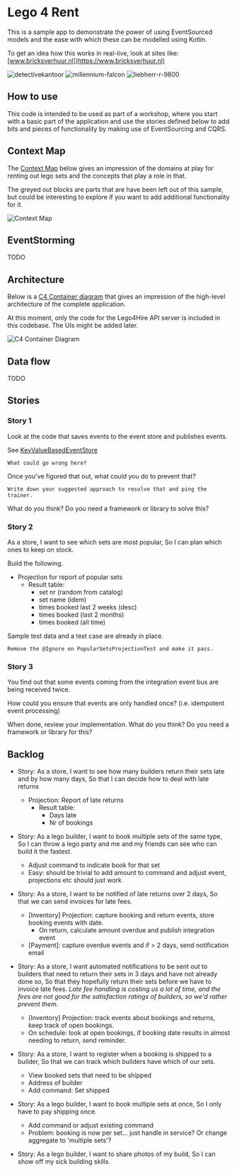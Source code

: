 # Lego 4 Rent

This is a sample app to demonstrate the power of using EventSourced models and the ease with which these can be modelled
using Kotlin.

To get an idea how this works in real-live, look at sites like: [www.bricksverhuur.nl](https://www.bricksverhuur.nl)

![detectivekantoor](src/media/catalog/lego-popular/10246-detectivekantoor.jpg)
![millennium-falcon](src/media/catalog/lego-starwars/75192-millennium-falcon.jpg)
![liebherr-r-9800](src/media/catalog/lego-technic/42100-liebherr-r-9800-graafmachine.jpg)

## How to use

This code is intended to be used as part of a workshop, where you start with a basic part of the application and use the
stories defined below to add bits and pieces of functionality by making use of EventSourcing and CQRS.

## Context Map

The [Context Map](https://www.infoq.com/articles/ddd-contextmapping/) below gives an impression of the domains at play
for renting out lego sets and the concepts that play a role in that.

The greyed out blocks are parts that are have been left out of this sample, but could be interesting to explore if you
want to add additional functionality for it.

![Context Map](src/media/docs/context-map.drawio.svg)

## EventStorming

TODO

## Architecture

Below is a [C4 Container diagram](https://c4model.com/#ContainerDiagram) that gives an impression of the high-level
architecture of the complete application.

At this moment, only the code for the Lego4Hire API server is included in this codebase. The UIs might be added later.

![C4 Container Diagram](src/media/docs/architecture.drawio.svg)

## Data flow

TODO

## Stories

### Story 1

Look at the code that saves events to the event store and publishes events.

See [KeyValueBasedEventStore](src/main/kotlin/eu/luminis/workshops/kdd/system/eventstore/KeyValueBasedEventStore.kt)

    What could go wrong here?

Once you've figured that out, what could you do to prevent that?

    Write down your suggested approach to resolve that and ping the trainer.

What do you think? Do you need a framework or library to solve this?

### Story 2

As a store, I want to see which sets are most popular, So I can plan which ones to keep on stock.

Build the following.

- Projection for report of popular sets
  - Result table:
    - set nr (random from catalog)
    - set name (idem)
    - times booked last 2 weeks (desc)
    - times booked (last 2 months)
    - times booked (all time)

Sample test data and a test case are already in place.

    Remove the @Ignore on PopularSetsProjectionTest and make it pass.

### Story 3

You find out that some events coming from the integration event bus are being received twice.

How could you ensure that events are only handled once? (i.e. idempotent event processing)

When done, review your implementation. What do you think? Do you need a framework or library for this?

## Backlog

- Story: As a store, I want to see how many builders return their sets late and by how many days, So that I can decide
  how to deal with late returns
  - Projection: Report of late returns
    - Result table:
      - Days late
      - Nr of bookings

- Story: As a lego builder, I want to book multiple sets of the same type, So I can throw a lego party and me and my
  friends can see who can build it the fastest.
  - Adjust command to indicate book for that set
  - Easy: should be trivial to add amount to command and adjust event, projections etc should just work

- Story: As a store, I want to be notified of late returns over 2 days, So that we can send invoices for late fees.
  - [Inventory] Projection: capture booking and return events, store booking events with date.
    - On return, calculate amount overdue and publish integration event
  - [Payment]: capture overdue events and if > 2 days, send notification email

- Story: As a store, I want automated notifications to be sent out to builders that need to return their sets in 3 days
  and have not already done so, So that they hopefully return their sets before we have to invoice late fees.
  _Late fee handling is costing us a lot of time, and the fees are not good for the satisfaction ratings of builders, so
  we'd rather prevent them._
  - [Inventory] Projection: track events about bookings and returns, keep track of open bookings.
  - On schedule: look at open bookings, if booking date results in almost needing to return, send reminder.

- Story: As a store, I want to register when a booking is shipped to a builder, So that we can track which builders have
  which of our sets.
  - View booked sets that need to be shipped
  - Address of builder
  - Add command: Set shipped

- Story: As a lego builder, I want to book multiple sets at once, So I only have to pay shipping once.
  - Add command or adjust existing command
  - Problem: booking is now per set... just handle in service? Or change aggregate to 'multiple sets'?

- Story: As a lego builder, I want to share photos of my build, So I can show off my sick building skills.
